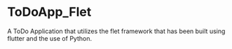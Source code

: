 # ToDoApp_Flet
A ToDo Application that utilizes the flet framework that has been built using flutter and the use of Python.
